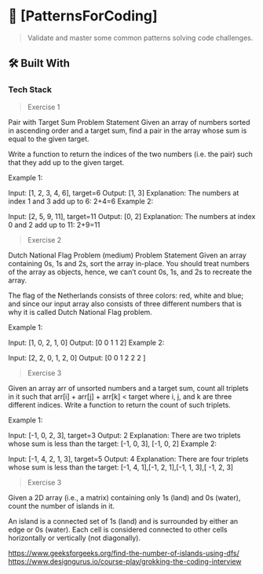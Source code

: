 <!-- PROJECT DESCRIPTION -->

# 📖 [PatternsForCoding] <a name="about-project"></a>

> Validate and master some common patterns solving code challenges.

## 🛠 Built With <a name="built-with"></a>

### Tech Stack <a name="tech-stack"></a>

> Exercise 1

Pair with Target Sum
Problem Statement
Given an array of numbers sorted in ascending order and a target sum, find a pair in the array whose sum is equal to the given target.

Write a function to return the indices of the two numbers (i.e. the pair) such that they add up to the given target.

Example 1:

Input: [1, 2, 3, 4, 6], target=6
Output: [1, 3]
Explanation: The numbers at index 1 and 3 add up to 6: 2+4=6
Example 2:

Input: [2, 5, 9, 11], target=11
Output: [0, 2]
Explanation: The numbers at index 0 and 2 add up to 11: 2+9=11

> Exercise 2

Dutch National Flag Problem (medium)
Problem Statement
Given an array containing 0s, 1s and 2s, sort the array in-place. You should treat numbers of the array as objects, 
hence, we can’t count 0s, 1s, and 2s to recreate the array.

The flag of the Netherlands consists of three colors: red, white and blue; and since our input array also 
consists of three different numbers that is why it is called Dutch National Flag problem.

Example 1:

Input: [1, 0, 2, 1, 0]
Output: [0 0 1 1 2]
Example 2:

Input: [2, 2, 0, 1, 2, 0]
Output: [0 0 1 2 2 2 ]

> Exercise 3

Given an array arr of unsorted numbers and a target sum, count all triplets in it such that arr[i] + arr[j] + arr[k] < target 
where i, j, and k are three different indices. Write a function to return the count of such triplets.

Example 1:

Input: [-1, 0, 2, 3], target=3 
Output: 2
Explanation: There are two triplets whose sum is less than the target: [-1, 0, 3], [-1, 0, 2]
Example 2:

Input: [-1, 4, 2, 1, 3], target=5 
Output: 4
Explanation: There are four triplets whose sum is less than the target: [-1, 4, 1],[-1, 2, 1],[-1, 1, 3],[ -1, 2, 3]

> Exercise 3

Given a 2D array (i.e., a matrix) containing only 1s (land) and 0s (water), count the number of islands in it.

An island is a connected set of 1s (land) and is surrounded by either an edge or 0s (water). 
Each cell is considered connected to other cells horizontally or vertically (not diagonally).


https://www.geeksforgeeks.org/find-the-number-of-islands-using-dfs/
https://www.designgurus.io/course-play/grokking-the-coding-interview